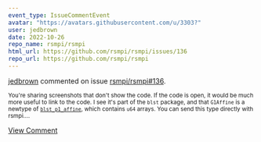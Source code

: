 ```yaml
---
event_type: IssueCommentEvent
avatar: "https://avatars.githubusercontent.com/u/3303?"
user: jedbrown
date: 2022-10-26
repo_name: rsmpi/rsmpi
html_url: https://github.com/rsmpi/rsmpi/issues/136
repo_url: https://github.com/rsmpi/rsmpi
---
```


<a href='https://github.com/jedbrown' target='_blank'>jedbrown</a> commented on issue <a href='https://github.com/rsmpi/rsmpi/issues/136' target='_blank'>rsmpi/rsmpi#136</a>.

<small>You're sharing screenshots that don't show the code. If the code is open, it would be much more useful to link to the code. I see it's part of the `blst` package, and that `G1Affine` is a newtype of [`blst_p1_affine`](https://docs.rs/blst/0.3.10/blst/struct.blst_p1_affine.html), which contains `u64` arrays. You can send this type directly with rsmpi....</small>

<a href='https://github.com/rsmpi/rsmpi/issues/136' target='_blank'>View Comment</a>